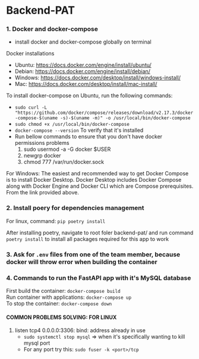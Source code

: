 # Backend-PAT

### 1. Docker and docker-compose
- install docker and docker-compose globally on terminal

Docker installations
- Ubuntu: https://docs.docker.com/engine/install/ubuntu/
- Debian: https://docs.docker.com/engine/install/debian/
- Windows: https://docs.docker.com/desktop/install/windows-install/
- Mac: https://docs.docker.com/desktop/install/mac-install/

To install docker-compose on Ubuntu, run the following commands:
- `sudo curl -L "https://github.com/docker/compose/releases/download/v2.17.3/docker-compose-$(uname -s)-$(uname -m)" -o /usr/local/bin/docker-compose`
- `sudo chmod +x /usr/local/bin/docker-compose`
- `docker-compose --version` To verify that it's installed
- Run bellow commands to ensure that you don't have docker permissions problems
    1. sudo usermod -a -G docker $USER
    2. newgrp docker
    3. chmod 777 /var/run/docker.sock

For Windows: The easiest and recommended way to get Docker Compose is to install Docker Desktop. Docker Desktop includes Docker Compose along with Docker Engine and Docker CLI which are Compose prerequisites. From the link provided above.


### 2. Install poery for dependencies management
For linux, command: `pip poetry install`

After installing poetry, navigate to root foler backend-pat/ and run command `poetry install` to install all packages required for this app to work

### 3. Ask for `.env` files from one of the team member, because docker will throw error when building the container

### 4. Commands to run the FastAPI app with it's MySQL database
First build the container: `docker-compose build` <br>
Run container with applications: `docker-compose up`<br>
To stop the container: `docker-compose down`<br>


#### COMMON PROBLEMS SOLVING: FOR LINUX

1.  listen tcp4 0.0.0.0:3306: bind: address already in use
    - `sudo systemctl stop mysql` => when it's specifically wanting to kill mysql port 
    - For any port try this: `sudo fuser -k <port>/tcp`



